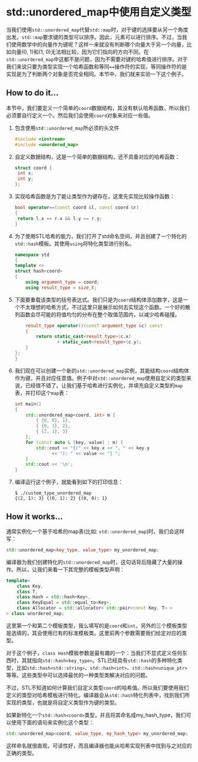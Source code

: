 # std::unordered_map中使用自定义类型

当我们使用`std::unordered_map`代替`std::map`时，对于键的选择要从另一个角度出发。`std::map`要求键的类型可以排序。因此，元素可以进行排序。不过，当我们使用数学中的向量作为键呢？这样一来就没有判断哪个向量大于另一个向量，比如向量(0, 1)和(1, 0)无法相比较，因为它们指向的方向不同。在`std::unordered_map`中这都不是问题，因为不需要对键的哈希值进行排序。对于我们来说只要为类型实现一个哈希函数和等同`==`操作符的实现，等同操作符的是实现是为了判断两个对象是否完全相同。本节中，我们就来实验一下这个例子。

## How to do it...

本节中，我们要定义一个简单的`coord`数据结构，其没有默认哈希函数，所以我们必须要自行定义一个。然后我们会使用`coord`对象来对应一些值。

1. 包含使用`std::unordered_map`所必须的头文件

   ```c++
   #include <iostream>
   #include <unordered_map> 
   ```

2. 自定义数据结构，这是一个简单的数据结构，还不具备对应的哈希函数：

   ```c++
   struct coord {
   	int x;
   	int y;
   };
   ```

3. 实现哈希函数是为了能让类型作为键存在，这里先实现比较操作函数：

   ```c++
   bool operator==(const coord &l, const coord &r)
   {
   	return l.x == r.x && l.y == r.y;
   }
   ```

4. 为了使用STL哈希的能力，我们打开了std命名空间，并且创建了一个特化的`std::hash`模板。其使用`using`将特化类型进行别名。

   ```c++
   namespace std
   {
   template <>
   struct hash<coord>
   {
       using argument_type = coord;
       using result_type = size_t;
   ```

5. 下面要重载该类型的括号表达式。我们只是为`coord`结构体添加数字，这是一个不太理想的哈希方式，不过这里只是展示如何去实现这个函数。一个好的散列函数会尽可能的将值均匀的分布在整个取值范围内，以减少哈希碰撞。

   ```c++
       result_type operator()(const argument_type &c) const
       {
           return static_cast<result_type>(c.x)
          		   + static_cast<result_type>(c.y);
       }
   };
   }
   ```

6. 我们现在可以创建一个新的`std::unordered_map`实例，其能结构`coord`结构体作为键，并且对应任意值。例子中对`std::unordered_map`使用自定义的类型来说，已经很不错了。让我们基于哈希进行实例化，并填充自定义类型的`map`表，并打印这个`map`表：

   ```c++
   int main()
   {
       std::unordered_map<coord, int> m { 
           { {0, 0}, 1}, 
           { {0, 1}, 2},
           { {2, 1}, 3}
       };
       for (const auto & [key, value] : m) {
           std::cout << "{(" << key.x << ", " << key.y
       			 << "): " << value << "} ";
       }
       std::cout << '\n';
   }
   ```

7. 编译运行这个例子，就能看到如下的打印信息：

   ```
   $ ./custom_type_unordered_map
   {(2, 1): 3} {(0, 1): 2} {(0, 0): 1}
   ```

## How it works...

通常实例化一个基于哈希的map表(比如: `std::unordered_map`)时，我们会这样写：

```c++
std::unordered_map<key_type, value_type> my_unordered_map;
```

编译器为我们创建特化的`std::unordered_map`时，这句话背后隐藏了大量的操作。所以，让我们来看一下其完整的模板类型声明：

```c++
template<
    class Key,
    class T,
    class Hash = std::hash<Key>,
    class KeyEqual = std::equal_to<Key>,
    class Allocator = std::allocator< std::pair<const Key, T> >
> class unordered_map;
```

这里第一个和第二个模板类型，我么填写的是`coord`和`int`。另外的三个模板类型是选填的，其会使用已有的标准模板类。这里前两个参数需要我们给定对应的类型。

对于这个例子，`class Hash`模板参数是最有趣的一个：当我们不显式定义任何东西时，其就指向`std::hash<key_type>`。STL已经具有`std::hash`的多种特化类型，比如`std::hash<std::string>`、`std::hash<int>`、`std::hash<unique_ptr>`等等。这些类型中可以选择最优的一种类型类解决对应的问题。

不过，STL不知道如何计算我们自定义类型`coord`的哈希值。所以我们要使用我们定义的类型对哈希模板进行特化。编译器会从`std::hash`特化列表中，找到我们所实现的类型，也就是将自定义类型作为键的类型。

如果新特化一个`std::hash<coord>`类型，并且将其命名成my_hash_type，我们可以使用下面的语句来实例化这个类型：

```c++
std::unordered_map<coord, value_type, my_hash_type> my_unordered_map;
```

这样命名就很直观，可读性好，而且编译器也能从哈希实现列表中找到与之对应的正确的类型。